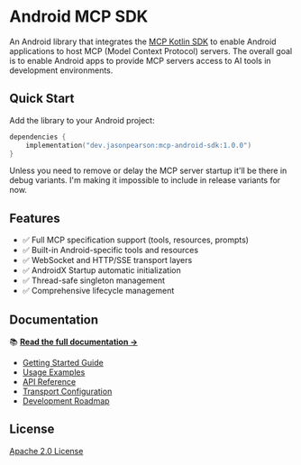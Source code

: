 # Android MCP SDK

An Android library that integrates the [MCP Kotlin SDK](https://github.com/modelcontextprotocol/kotlin-sdk) to enable Android applications to host MCP (Model Context Protocol) servers.
The overall goal is to enable Android apps to provide MCP servers access to AI tools in development environments.

## Quick Start

Add the library to your Android project:

```kotlin
dependencies {
    implementation("dev.jasonpearson:mcp-android-sdk:1.0.0")
}
```

Unless you need to remove or delay the MCP server startup it'll be there in debug variants. I'm making it impossible to include in release variants for now.

## Features

- ✅ Full MCP specification support (tools, resources, prompts)
- ✅ Built-in Android-specific tools and resources
- ✅ WebSocket and HTTP/SSE transport layers
- ✅ AndroidX Startup automatic initialization
- ✅ Thread-safe singleton management
- ✅ Comprehensive lifecycle management

## Documentation

📚 **[Read the full documentation →](https://github.io/kaeawc/android-mcp-sdk/)**

- [Getting Started Guide](docs/getting-started.md)
- [Usage Examples](docs/usage.md)
- [API Reference](docs/api-reference.md)
- [Transport Configuration](docs/transport.md)
- [Development Roadmap](roadmap/README.md)

## License

[Apache 2.0 License](LICENSE)
